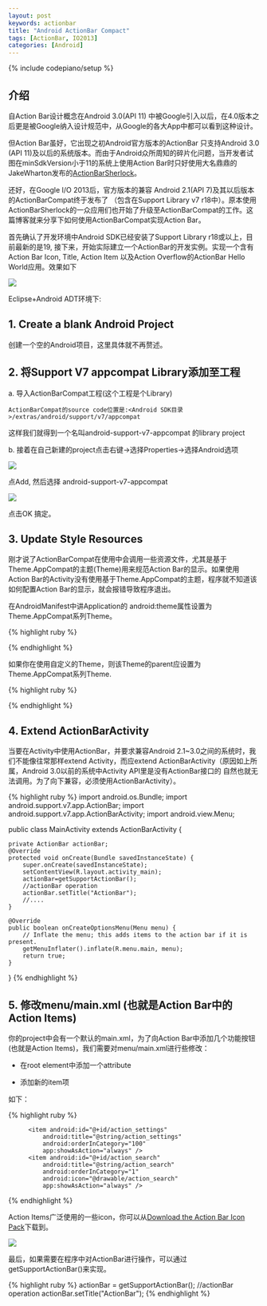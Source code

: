 ```yaml
---
layout: post
keywords: actionbar
title: "Android ActionBar Compact"
tags: [ActionBar, IO2013]
categories: [Android]
---
```

{% include codepiano/setup %}

## 介绍

自Action Bar设计概念在Android 3.0(API 11) 中被Google引入以后，在4.0版本之后更是被Google纳入设计规范中，从Google的各大App中都可以看到这种设计。

但Action Bar虽好，它出现之初Android官方版本的ActionBar 只支持Android 3.0 (API 11)及以后的系统版本。而由于Android众所周知的碎片化问题，当开发者试图在minSdkVersion小于11的系统上使用Action Bar时只好使用大名鼎鼎的JakeWharton发布的[ActionBarSherlock](https://github.com/JakeWharton/ActionBarSherlock)。

还好，在Google I/O 2013后，官方版本的兼容 Android 2.1(API 7)及其以后版本的ActionBarCompat终于发布了 （包含在Support Library v7 r18中）。原本使用ActionBarSherlock的一众应用们也开始了升级至ActionBarCompat的工作。这篇博客就来分享下如何使用ActionBarCompat实现Action Bar。

<!-- more -->

首先确认了开发环境中Android SDK已经安装了Support Library r18或以上，目前最新的是19, 接下来，开始实际建立一个ActionBar的开发实例。实现一个含有Action Bar Icon, Title, Action Item 以及Action Overflow的ActionBar Hello World应用。效果如下

<img src="http://bcs.duapp.com/mobiletuts//blog/201310//actionbar_sample.png">

Eclipse+Android ADT环境下:

## 1. Create a blank Android Project

创建一个空的Android项目，这里具体就不再赘述。

## 2. 将Support V7 appcompat Library添加至工程

a. 导入ActionBarCompat工程(这个工程是个Library)

    ActionBarCompat的source code位置是:<Android SDK目录>/extras/android/support/v7/appcompat

这样我们就得到一个名叫android-support-v7-appcompat 的library project

b. 接着在自己新建的project点击右键->选择Properties->选择Android选项

<img src="http://bcs.duapp.com/mobiletuts//blog/201310//add_library_eclipse.png">

点Add, 然后选择 android-support-v7-appcompat

<img src="http://bcs.duapp.com/mobiletuts//blog/201310//android-support-v7-appcompat.png">

点击OK 搞定。

## 3. Update Style Resources

刚才说了ActionBarCompat在使用中会调用一些资源文件，尤其是基于Theme.AppCompat的主题(Theme)用来规范Action Bar的显示。如果使用Action Bar的Activity没有使用基于Theme.AppCompat的主题，程序就不知道该如何配置Action Bar的显示，就会报错导致程序退出。

在AndroidManifest中讲Application的 android:theme属性设置为Theme.AppCompat系列Theme。

{% highlight ruby %}

<application
    android:label="@string/app_name"
    android:icon="@drawable/ic_launcher"
    android:theme="@style/Theme.AppCompat.Light">

{% endhighlight %}

如果你在使用自定义的Theme，则该Theme的parent应设置为Theme.AppCompat系列Theme.

{% highlight ruby %}
<!-- Application theme. -->
<style name="AppTheme" parent="@style/Theme.AppCompat.Light">
    <item name="android:windowNoTitle">true</item>
    <item name="android:windowBackground">@color/global_main_bg</item>
</style>
{% endhighlight %}

## 4. Extend ActionBarActivity

当要在Activity中使用ActionBar，并要求兼容Android 2.1~3.0之间的系统时，我们不能像往常那样extend Activity，而应extend ActionBarActivity（原因如上所属，Android 3.0以前的系统中Activity API里是没有ActionBar接口的 自然也就无法调用。为了向下兼容，必须使用ActionBarActivity）。

{% highlight ruby %}
import android.os.Bundle;
import android.support.v7.app.ActionBar;
import android.support.v7.app.ActionBarActivity;
import android.view.Menu;

public class MainActivity extends ActionBarActivity {

    private ActionBar actionBar;
    @Override
    protected void onCreate(Bundle savedInstanceState) {
        super.onCreate(savedInstanceState);
        setContentView(R.layout.activity_main);
        actionBar=getSupportActionBar();
        //actionBar operation
        actionBar.setTitle("ActionBar");
        //....
    }

    @Override
    public boolean onCreateOptionsMenu(Menu menu) {
        // Inflate the menu; this adds items to the action bar if it is present.
        getMenuInflater().inflate(R.menu.main, menu);
        return true;
    }
}
{% endhighlight %}

## 5. 修改menu/main.xml (也就是Action Bar中的Action Items)

你的project中会有一个默认的main.xml，为了向Action Bar中添加几个功能按钮(也就是Action Items)，我们需要对menu/main.xml进行些修改：

* 在root element中添加一个attribute

* 添加新的item项

如下：

{% highlight ruby %}
<menu
    xmlns:app="http://schemas.android.com/apk/res-auto"
    xmlns:android="http://schemas.android.com/apk/res/android">

    <item android:id="@+id/action_settings"
        android:title="@string/action_settings"
        android:orderInCategory="100"
        app:showAsAction="always" />
    <item android:id="@+id/action_search"
        android:title="@string/action_search"
        android:orderInCategory="1"
        android:icon="@drawable/action_search"
        app:showAsAction="always" />
</menu>
{% endhighlight %}

Action Items广泛使用的一些icon，你可以从[Download the Action Bar Icon Pack](http://commondatastorage.googleapis.com/androiddevelopers/design/Android_Design_Icons_20130926.zip)下载到。

<img src="http://bcs.duapp.com/mobiletuts//blog/201310//action_bar_icons.png">

最后，如果需要在程序中对ActionBar进行操作，可以通过getSupportActionBar()来实现。

{% highlight ruby %}
actionBar = getSupportActionBar();
//actionBar operation
actionBar.setTitle("ActionBar");
{% endhighlight %}